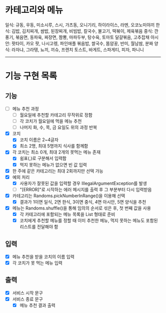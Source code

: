 # 카테고리와 메뉴
일식: 규동, 우동, 미소시루, 스시, 가츠동, 오니기리, 하이라이스, 라멘, 오코노미야끼
한식: 김밥, 김치찌개, 쌈밥, 된장찌개, 비빔밥, 칼국수, 불고기, 떡볶이, 제육볶음
중식: 깐풍기, 볶음면, 동파육, 짜장면, 짬뽕, 마파두부, 탕수육, 토마토 달걀볶음, 고추잡채
아시안: 팟타이, 카오 팟, 나시고렝, 파인애플 볶음밥, 쌀국수, 똠얌꿍, 반미, 월남쌈, 분짜
양식: 라자냐, 그라탱, 뇨끼, 끼슈, 프렌치 토스트, 바게트, 스파게티, 피자, 파니니

---

# 기능 구현 목록
## 기능
- [ ] 메뉴 추천 과정
  - [ ] 월요일에 추천할 카테고리 무작위로 정함
  - [ ] 각 코치가 월요일에 먹을 메뉴 추천
  - [ ] 나머지 화, 수, 목, 금 요일도 위의 과정 반복
- [x] 코치
  - [x] 코치 이름은 2~4글자
  - [x] 최소 2명, 최대 5명까지 식사를 함께함
- [x] 각 코치는 최소 0개, 최대 2개의 못먹는 메뉴 존재
  - [x] 쉼표(,)로 구분해서 입력함
  - [x] 먹지 못하는 메뉴가 없으면 빈 값 입력
- [x] 한 주에 같은 카테고리는 최대 2회까지만 선택 가능
- [x] 예외 처리
  - [x] 사용자가 잘못된 값을 입력할 경우 IllegalArgumentException를 발생
  - [ ] "[ERROR]"로 시작하는 에러 메시지를 출력 후 그 부분부터 다시 입력받음
- [x] 카테고리는 Randoms.pickNumberInRange()을 이용해 선택
  - [x] 결과가 1이면 일식, 2면 한식, 3이면 중식, 4면 아시안, 5면 양식을 추천
- [x] 메뉴는 Randoms.shuffle()을 통해 임의의 순서로 섞은 후, 첫 번째 값을 사용
  - [x] 각 카테고리에 포함되는 메뉴 목록을 List<String> 형태로 준비
  - [x] 코치에게 추천할 메뉴를 정할 때 이미 추천한 메뉴, 먹지 못하는 메뉴도 포함된 리스트를 전달해야 함

## 입력
- [x] 메뉴 추천을 받을 코치의 이름 입력
- [x] 각 코치가 못 먹는 메뉴 입력

## 출력
- [x] 서비스 시작 문구
- [x] 서비스 종료 문구
  - [x] 메뉴 추천 결과 출력
